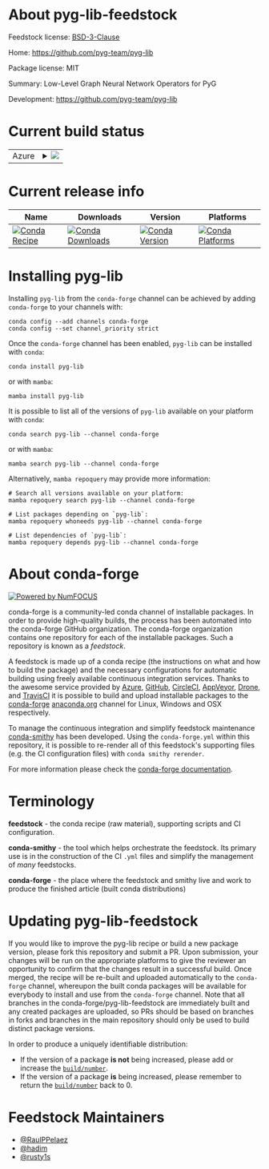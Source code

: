 About pyg-lib-feedstock
=======================

Feedstock license: [BSD-3-Clause](https://github.com/conda-forge/pyg-lib-feedstock/blob/main/LICENSE.txt)

Home: https://github.com/pyg-team/pyg-lib

Package license: MIT

Summary: Low-Level Graph Neural Network Operators for PyG

Development: https://github.com/pyg-team/pyg-lib

Current build status
====================


<table>
    
  <tr>
    <td>Azure</td>
    <td>
      <details>
        <summary>
          <a href="https://dev.azure.com/conda-forge/feedstock-builds/_build/latest?definitionId=18412&branchName=main">
            <img src="https://dev.azure.com/conda-forge/feedstock-builds/_apis/build/status/pyg-lib-feedstock?branchName=main">
          </a>
        </summary>
        <table>
          <thead><tr><th>Variant</th><th>Status</th></tr></thead>
          <tbody><tr>
              <td>linux_64_c_compiler_version10cuda_compilernvcccuda_compiler_version11.2cxx_compiler_version10python3.10.____cpython</td>
              <td>
                <a href="https://dev.azure.com/conda-forge/feedstock-builds/_build/latest?definitionId=18412&branchName=main">
                  <img src="https://dev.azure.com/conda-forge/feedstock-builds/_apis/build/status/pyg-lib-feedstock?branchName=main&jobName=linux&configuration=linux%20linux_64_c_compiler_version10cuda_compilernvcccuda_compiler_version11.2cxx_compiler_version10python3.10.____cpython" alt="variant">
                </a>
              </td>
            </tr><tr>
              <td>linux_64_c_compiler_version10cuda_compilernvcccuda_compiler_version11.2cxx_compiler_version10python3.11.____cpython</td>
              <td>
                <a href="https://dev.azure.com/conda-forge/feedstock-builds/_build/latest?definitionId=18412&branchName=main">
                  <img src="https://dev.azure.com/conda-forge/feedstock-builds/_apis/build/status/pyg-lib-feedstock?branchName=main&jobName=linux&configuration=linux%20linux_64_c_compiler_version10cuda_compilernvcccuda_compiler_version11.2cxx_compiler_version10python3.11.____cpython" alt="variant">
                </a>
              </td>
            </tr><tr>
              <td>linux_64_c_compiler_version10cuda_compilernvcccuda_compiler_version11.2cxx_compiler_version10python3.12.____cpython</td>
              <td>
                <a href="https://dev.azure.com/conda-forge/feedstock-builds/_build/latest?definitionId=18412&branchName=main">
                  <img src="https://dev.azure.com/conda-forge/feedstock-builds/_apis/build/status/pyg-lib-feedstock?branchName=main&jobName=linux&configuration=linux%20linux_64_c_compiler_version10cuda_compilernvcccuda_compiler_version11.2cxx_compiler_version10python3.12.____cpython" alt="variant">
                </a>
              </td>
            </tr><tr>
              <td>linux_64_c_compiler_version10cuda_compilernvcccuda_compiler_version11.2cxx_compiler_version10python3.8.____cpython</td>
              <td>
                <a href="https://dev.azure.com/conda-forge/feedstock-builds/_build/latest?definitionId=18412&branchName=main">
                  <img src="https://dev.azure.com/conda-forge/feedstock-builds/_apis/build/status/pyg-lib-feedstock?branchName=main&jobName=linux&configuration=linux%20linux_64_c_compiler_version10cuda_compilernvcccuda_compiler_version11.2cxx_compiler_version10python3.8.____cpython" alt="variant">
                </a>
              </td>
            </tr><tr>
              <td>linux_64_c_compiler_version10cuda_compilernvcccuda_compiler_version11.2cxx_compiler_version10python3.9.____cpython</td>
              <td>
                <a href="https://dev.azure.com/conda-forge/feedstock-builds/_build/latest?definitionId=18412&branchName=main">
                  <img src="https://dev.azure.com/conda-forge/feedstock-builds/_apis/build/status/pyg-lib-feedstock?branchName=main&jobName=linux&configuration=linux%20linux_64_c_compiler_version10cuda_compilernvcccuda_compiler_version11.2cxx_compiler_version10python3.9.____cpython" alt="variant">
                </a>
              </td>
            </tr><tr>
              <td>linux_64_c_compiler_version11cuda_compilernvcccuda_compiler_version11.8cxx_compiler_version11python3.10.____cpython</td>
              <td>
                <a href="https://dev.azure.com/conda-forge/feedstock-builds/_build/latest?definitionId=18412&branchName=main">
                  <img src="https://dev.azure.com/conda-forge/feedstock-builds/_apis/build/status/pyg-lib-feedstock?branchName=main&jobName=linux&configuration=linux%20linux_64_c_compiler_version11cuda_compilernvcccuda_compiler_version11.8cxx_compiler_version11python3.10.____cpython" alt="variant">
                </a>
              </td>
            </tr><tr>
              <td>linux_64_c_compiler_version11cuda_compilernvcccuda_compiler_version11.8cxx_compiler_version11python3.11.____cpython</td>
              <td>
                <a href="https://dev.azure.com/conda-forge/feedstock-builds/_build/latest?definitionId=18412&branchName=main">
                  <img src="https://dev.azure.com/conda-forge/feedstock-builds/_apis/build/status/pyg-lib-feedstock?branchName=main&jobName=linux&configuration=linux%20linux_64_c_compiler_version11cuda_compilernvcccuda_compiler_version11.8cxx_compiler_version11python3.11.____cpython" alt="variant">
                </a>
              </td>
            </tr><tr>
              <td>linux_64_c_compiler_version11cuda_compilernvcccuda_compiler_version11.8cxx_compiler_version11python3.12.____cpython</td>
              <td>
                <a href="https://dev.azure.com/conda-forge/feedstock-builds/_build/latest?definitionId=18412&branchName=main">
                  <img src="https://dev.azure.com/conda-forge/feedstock-builds/_apis/build/status/pyg-lib-feedstock?branchName=main&jobName=linux&configuration=linux%20linux_64_c_compiler_version11cuda_compilernvcccuda_compiler_version11.8cxx_compiler_version11python3.12.____cpython" alt="variant">
                </a>
              </td>
            </tr><tr>
              <td>linux_64_c_compiler_version11cuda_compilernvcccuda_compiler_version11.8cxx_compiler_version11python3.8.____cpython</td>
              <td>
                <a href="https://dev.azure.com/conda-forge/feedstock-builds/_build/latest?definitionId=18412&branchName=main">
                  <img src="https://dev.azure.com/conda-forge/feedstock-builds/_apis/build/status/pyg-lib-feedstock?branchName=main&jobName=linux&configuration=linux%20linux_64_c_compiler_version11cuda_compilernvcccuda_compiler_version11.8cxx_compiler_version11python3.8.____cpython" alt="variant">
                </a>
              </td>
            </tr><tr>
              <td>linux_64_c_compiler_version11cuda_compilernvcccuda_compiler_version11.8cxx_compiler_version11python3.9.____cpython</td>
              <td>
                <a href="https://dev.azure.com/conda-forge/feedstock-builds/_build/latest?definitionId=18412&branchName=main">
                  <img src="https://dev.azure.com/conda-forge/feedstock-builds/_apis/build/status/pyg-lib-feedstock?branchName=main&jobName=linux&configuration=linux%20linux_64_c_compiler_version11cuda_compilernvcccuda_compiler_version11.8cxx_compiler_version11python3.9.____cpython" alt="variant">
                </a>
              </td>
            </tr><tr>
              <td>linux_64_c_compiler_version12cuda_compilerNonecuda_compiler_versionNonecxx_compiler_version12python3.10.____cpython</td>
              <td>
                <a href="https://dev.azure.com/conda-forge/feedstock-builds/_build/latest?definitionId=18412&branchName=main">
                  <img src="https://dev.azure.com/conda-forge/feedstock-builds/_apis/build/status/pyg-lib-feedstock?branchName=main&jobName=linux&configuration=linux%20linux_64_c_compiler_version12cuda_compilerNonecuda_compiler_versionNonecxx_compiler_version12python3.10.____cpython" alt="variant">
                </a>
              </td>
            </tr><tr>
              <td>linux_64_c_compiler_version12cuda_compilerNonecuda_compiler_versionNonecxx_compiler_version12python3.11.____cpython</td>
              <td>
                <a href="https://dev.azure.com/conda-forge/feedstock-builds/_build/latest?definitionId=18412&branchName=main">
                  <img src="https://dev.azure.com/conda-forge/feedstock-builds/_apis/build/status/pyg-lib-feedstock?branchName=main&jobName=linux&configuration=linux%20linux_64_c_compiler_version12cuda_compilerNonecuda_compiler_versionNonecxx_compiler_version12python3.11.____cpython" alt="variant">
                </a>
              </td>
            </tr><tr>
              <td>linux_64_c_compiler_version12cuda_compilerNonecuda_compiler_versionNonecxx_compiler_version12python3.12.____cpython</td>
              <td>
                <a href="https://dev.azure.com/conda-forge/feedstock-builds/_build/latest?definitionId=18412&branchName=main">
                  <img src="https://dev.azure.com/conda-forge/feedstock-builds/_apis/build/status/pyg-lib-feedstock?branchName=main&jobName=linux&configuration=linux%20linux_64_c_compiler_version12cuda_compilerNonecuda_compiler_versionNonecxx_compiler_version12python3.12.____cpython" alt="variant">
                </a>
              </td>
            </tr><tr>
              <td>linux_64_c_compiler_version12cuda_compilerNonecuda_compiler_versionNonecxx_compiler_version12python3.8.____cpython</td>
              <td>
                <a href="https://dev.azure.com/conda-forge/feedstock-builds/_build/latest?definitionId=18412&branchName=main">
                  <img src="https://dev.azure.com/conda-forge/feedstock-builds/_apis/build/status/pyg-lib-feedstock?branchName=main&jobName=linux&configuration=linux%20linux_64_c_compiler_version12cuda_compilerNonecuda_compiler_versionNonecxx_compiler_version12python3.8.____cpython" alt="variant">
                </a>
              </td>
            </tr><tr>
              <td>linux_64_c_compiler_version12cuda_compilerNonecuda_compiler_versionNonecxx_compiler_version12python3.9.____cpython</td>
              <td>
                <a href="https://dev.azure.com/conda-forge/feedstock-builds/_build/latest?definitionId=18412&branchName=main">
                  <img src="https://dev.azure.com/conda-forge/feedstock-builds/_apis/build/status/pyg-lib-feedstock?branchName=main&jobName=linux&configuration=linux%20linux_64_c_compiler_version12cuda_compilerNonecuda_compiler_versionNonecxx_compiler_version12python3.9.____cpython" alt="variant">
                </a>
              </td>
            </tr><tr>
              <td>osx_64_python3.10.____cpython</td>
              <td>
                <a href="https://dev.azure.com/conda-forge/feedstock-builds/_build/latest?definitionId=18412&branchName=main">
                  <img src="https://dev.azure.com/conda-forge/feedstock-builds/_apis/build/status/pyg-lib-feedstock?branchName=main&jobName=osx&configuration=osx%20osx_64_python3.10.____cpython" alt="variant">
                </a>
              </td>
            </tr><tr>
              <td>osx_64_python3.11.____cpython</td>
              <td>
                <a href="https://dev.azure.com/conda-forge/feedstock-builds/_build/latest?definitionId=18412&branchName=main">
                  <img src="https://dev.azure.com/conda-forge/feedstock-builds/_apis/build/status/pyg-lib-feedstock?branchName=main&jobName=osx&configuration=osx%20osx_64_python3.11.____cpython" alt="variant">
                </a>
              </td>
            </tr><tr>
              <td>osx_64_python3.12.____cpython</td>
              <td>
                <a href="https://dev.azure.com/conda-forge/feedstock-builds/_build/latest?definitionId=18412&branchName=main">
                  <img src="https://dev.azure.com/conda-forge/feedstock-builds/_apis/build/status/pyg-lib-feedstock?branchName=main&jobName=osx&configuration=osx%20osx_64_python3.12.____cpython" alt="variant">
                </a>
              </td>
            </tr><tr>
              <td>osx_64_python3.8.____cpython</td>
              <td>
                <a href="https://dev.azure.com/conda-forge/feedstock-builds/_build/latest?definitionId=18412&branchName=main">
                  <img src="https://dev.azure.com/conda-forge/feedstock-builds/_apis/build/status/pyg-lib-feedstock?branchName=main&jobName=osx&configuration=osx%20osx_64_python3.8.____cpython" alt="variant">
                </a>
              </td>
            </tr><tr>
              <td>osx_64_python3.9.____cpython</td>
              <td>
                <a href="https://dev.azure.com/conda-forge/feedstock-builds/_build/latest?definitionId=18412&branchName=main">
                  <img src="https://dev.azure.com/conda-forge/feedstock-builds/_apis/build/status/pyg-lib-feedstock?branchName=main&jobName=osx&configuration=osx%20osx_64_python3.9.____cpython" alt="variant">
                </a>
              </td>
            </tr><tr>
              <td>osx_arm64_python3.10.____cpython</td>
              <td>
                <a href="https://dev.azure.com/conda-forge/feedstock-builds/_build/latest?definitionId=18412&branchName=main">
                  <img src="https://dev.azure.com/conda-forge/feedstock-builds/_apis/build/status/pyg-lib-feedstock?branchName=main&jobName=osx&configuration=osx%20osx_arm64_python3.10.____cpython" alt="variant">
                </a>
              </td>
            </tr><tr>
              <td>osx_arm64_python3.11.____cpython</td>
              <td>
                <a href="https://dev.azure.com/conda-forge/feedstock-builds/_build/latest?definitionId=18412&branchName=main">
                  <img src="https://dev.azure.com/conda-forge/feedstock-builds/_apis/build/status/pyg-lib-feedstock?branchName=main&jobName=osx&configuration=osx%20osx_arm64_python3.11.____cpython" alt="variant">
                </a>
              </td>
            </tr><tr>
              <td>osx_arm64_python3.12.____cpython</td>
              <td>
                <a href="https://dev.azure.com/conda-forge/feedstock-builds/_build/latest?definitionId=18412&branchName=main">
                  <img src="https://dev.azure.com/conda-forge/feedstock-builds/_apis/build/status/pyg-lib-feedstock?branchName=main&jobName=osx&configuration=osx%20osx_arm64_python3.12.____cpython" alt="variant">
                </a>
              </td>
            </tr><tr>
              <td>osx_arm64_python3.8.____cpython</td>
              <td>
                <a href="https://dev.azure.com/conda-forge/feedstock-builds/_build/latest?definitionId=18412&branchName=main">
                  <img src="https://dev.azure.com/conda-forge/feedstock-builds/_apis/build/status/pyg-lib-feedstock?branchName=main&jobName=osx&configuration=osx%20osx_arm64_python3.8.____cpython" alt="variant">
                </a>
              </td>
            </tr><tr>
              <td>osx_arm64_python3.9.____cpython</td>
              <td>
                <a href="https://dev.azure.com/conda-forge/feedstock-builds/_build/latest?definitionId=18412&branchName=main">
                  <img src="https://dev.azure.com/conda-forge/feedstock-builds/_apis/build/status/pyg-lib-feedstock?branchName=main&jobName=osx&configuration=osx%20osx_arm64_python3.9.____cpython" alt="variant">
                </a>
              </td>
            </tr>
          </tbody>
        </table>
      </details>
    </td>
  </tr>
</table>

Current release info
====================

| Name | Downloads | Version | Platforms |
| --- | --- | --- | --- |
| [![Conda Recipe](https://img.shields.io/badge/recipe-pyg--lib-green.svg)](https://anaconda.org/conda-forge/pyg-lib) | [![Conda Downloads](https://img.shields.io/conda/dn/conda-forge/pyg-lib.svg)](https://anaconda.org/conda-forge/pyg-lib) | [![Conda Version](https://img.shields.io/conda/vn/conda-forge/pyg-lib.svg)](https://anaconda.org/conda-forge/pyg-lib) | [![Conda Platforms](https://img.shields.io/conda/pn/conda-forge/pyg-lib.svg)](https://anaconda.org/conda-forge/pyg-lib) |

Installing pyg-lib
==================

Installing `pyg-lib` from the `conda-forge` channel can be achieved by adding `conda-forge` to your channels with:

```
conda config --add channels conda-forge
conda config --set channel_priority strict
```

Once the `conda-forge` channel has been enabled, `pyg-lib` can be installed with `conda`:

```
conda install pyg-lib
```

or with `mamba`:

```
mamba install pyg-lib
```

It is possible to list all of the versions of `pyg-lib` available on your platform with `conda`:

```
conda search pyg-lib --channel conda-forge
```

or with `mamba`:

```
mamba search pyg-lib --channel conda-forge
```

Alternatively, `mamba repoquery` may provide more information:

```
# Search all versions available on your platform:
mamba repoquery search pyg-lib --channel conda-forge

# List packages depending on `pyg-lib`:
mamba repoquery whoneeds pyg-lib --channel conda-forge

# List dependencies of `pyg-lib`:
mamba repoquery depends pyg-lib --channel conda-forge
```


About conda-forge
=================

[![Powered by
NumFOCUS](https://img.shields.io/badge/powered%20by-NumFOCUS-orange.svg?style=flat&colorA=E1523D&colorB=007D8A)](https://numfocus.org)

conda-forge is a community-led conda channel of installable packages.
In order to provide high-quality builds, the process has been automated into the
conda-forge GitHub organization. The conda-forge organization contains one repository
for each of the installable packages. Such a repository is known as a *feedstock*.

A feedstock is made up of a conda recipe (the instructions on what and how to build
the package) and the necessary configurations for automatic building using freely
available continuous integration services. Thanks to the awesome service provided by
[Azure](https://azure.microsoft.com/en-us/services/devops/), [GitHub](https://github.com/),
[CircleCI](https://circleci.com/), [AppVeyor](https://www.appveyor.com/),
[Drone](https://cloud.drone.io/welcome), and [TravisCI](https://travis-ci.com/)
it is possible to build and upload installable packages to the
[conda-forge](https://anaconda.org/conda-forge) [anaconda.org](https://anaconda.org/)
channel for Linux, Windows and OSX respectively.

To manage the continuous integration and simplify feedstock maintenance
[conda-smithy](https://github.com/conda-forge/conda-smithy) has been developed.
Using the ``conda-forge.yml`` within this repository, it is possible to re-render all of
this feedstock's supporting files (e.g. the CI configuration files) with ``conda smithy rerender``.

For more information please check the [conda-forge documentation](https://conda-forge.org/docs/).

Terminology
===========

**feedstock** - the conda recipe (raw material), supporting scripts and CI configuration.

**conda-smithy** - the tool which helps orchestrate the feedstock.
                   Its primary use is in the construction of the CI ``.yml`` files
                   and simplify the management of *many* feedstocks.

**conda-forge** - the place where the feedstock and smithy live and work to
                  produce the finished article (built conda distributions)


Updating pyg-lib-feedstock
==========================

If you would like to improve the pyg-lib recipe or build a new
package version, please fork this repository and submit a PR. Upon submission,
your changes will be run on the appropriate platforms to give the reviewer an
opportunity to confirm that the changes result in a successful build. Once
merged, the recipe will be re-built and uploaded automatically to the
`conda-forge` channel, whereupon the built conda packages will be available for
everybody to install and use from the `conda-forge` channel.
Note that all branches in the conda-forge/pyg-lib-feedstock are
immediately built and any created packages are uploaded, so PRs should be based
on branches in forks and branches in the main repository should only be used to
build distinct package versions.

In order to produce a uniquely identifiable distribution:
 * If the version of a package **is not** being increased, please add or increase
   the [``build/number``](https://docs.conda.io/projects/conda-build/en/latest/resources/define-metadata.html#build-number-and-string).
 * If the version of a package **is** being increased, please remember to return
   the [``build/number``](https://docs.conda.io/projects/conda-build/en/latest/resources/define-metadata.html#build-number-and-string)
   back to 0.

Feedstock Maintainers
=====================

* [@RaulPPelaez](https://github.com/RaulPPelaez/)
* [@hadim](https://github.com/hadim/)
* [@rusty1s](https://github.com/rusty1s/)

